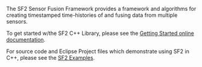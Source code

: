 The SF2 Sensor Fusion Framework provides a framework and algorithms for creating timestamped time-histories of and fusing data from multiple sensors.

To get started w/the SF2 C++ Library, please see the <a href="http://sf2.kauailabs.com/software/roborio-libraries/c/">Getting Started online documentation</a>.

For source code and Eclipse Project files which demonstrate using SF2 in C++, please see the <a href="http://sf2.kauailabs.com/examples/">SF2 Examples</a>. 
